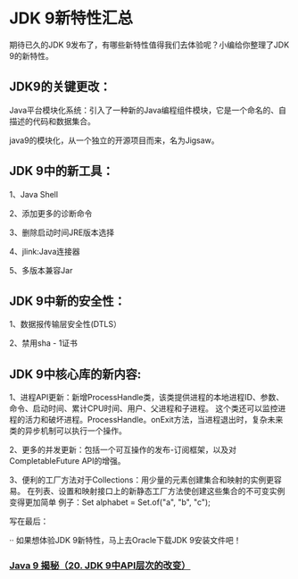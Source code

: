 
# JDK 9新特性汇总

期待已久的JDK 9发布了，有哪些新特性值得我们去体验呢？小编给你整理了JDK 9的新特性。 


## JDK9的关键更改：

Java平台模块化系统：引入了一种新的Java编程组件模块，它是一个命名的、自描述的代码和数据集合。

java9的模块化，从一个独立的开源项目而来，名为Jigsaw。

## JDK 9中的新工具：

1、Java Shell

2、添加更多的诊断命令

3、删除启动时间JRE版本选择

4、jlink:Java连接器

5、多版本兼容Jar

## JDK 9中新的安全性： 

1、数据报传输层安全性(DTLS）

2、禁用sha - 1证书

## JDK 9中核心库的新内容:

1、进程API更新：新增ProcessHandle类，该类提供进程的本地进程ID、参数、命令、启动时间、累计CPU时间、用户、父进程和子进程。
这个类还可以监控进程的活力和破坏进程。ProcessHandle。onExit方法，当进程退出时，复杂未来类的异步机制可以执行一个操作。 

2、更多的并发更新：包括一个可互操作的发布-订阅框架，以及对CompletableFuture API的增强。

3、便利的工厂方法对于Collections：用少量的元素创建集合和映射的实例更容易。
在列表、设置和映射接口上的新静态工厂方法使创建这些集合的不可变实例变得更加简单 例子：Set<String> alphabet = Set.of("a", "b", "c");

写在最后：

··    ​如果想体验JDK 9新特性，马上去Oracle下载JDK 9安装文件吧！


### [Java 9 揭秘（20. JDK 9中API层次的改变）](https://www.cnblogs.com/IcanFixIt/p/7271461.html)